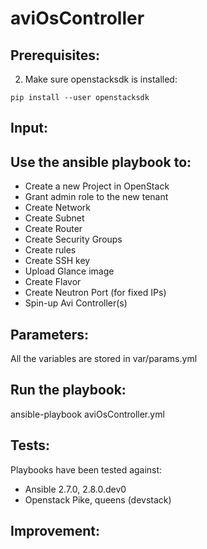 # aviOsController
## Prerequisites:
2. Make sure openstacksdk is installed:
```
pip install --user openstacksdk
```
## Input:

## Use the ansible playbook to:
- Create a new Project in OpenStack
- Grant admin role to the new tenant
- Create Network
- Create Subnet
- Create Router
- Create Security Groups
- Create rules
- Create SSH key
- Upload Glance image
- Create Flavor
- Create Neutron Port (for fixed IPs)
- Spin-up Avi Controller(s)

## Parameters:
All the variables are stored in var/params.yml

## Run the playbook:
ansible-playbook aviOsController.yml

## Tests:
Playbooks have been tested against:
- Ansible 2.7.0, 2.8.0.dev0
- Openstack Pike, queens (devstack)

## Improvement:
